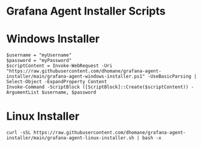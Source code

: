 # Grafana Agent Installer Scripts

# Windows Installer

```
$username = "myUsername"
$password = "myPassword"
$scriptContent = Invoke-WebRequest -Uri "https://raw.githubusercontent.com/dhomane/grafana-agent-installer/main/grafana-agent-windows-installer.ps1" -UseBasicParsing | Select-Object -ExpandProperty Content
Invoke-Command -ScriptBlock ([ScriptBlock]::Create($scriptContent)) -ArgumentList $username, $password
```

# Linux Installer

```
curl -sSL https://raw.githubusercontent.com/dhomane/grafana-agent-installer/main/grafana-agent-linux-installer.sh | bash -x

```
